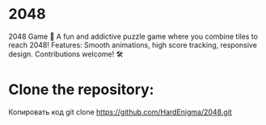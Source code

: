 # 2048
 2048 Game 🧩 A fun and addictive puzzle game where you combine tiles to reach 2048! Features: Smooth animations, high score tracking, responsive design. Contributions welcome! 🛠️
# Clone the repository:
Копировать код
git clone https://github.com/HardEnigma/2048.git 
